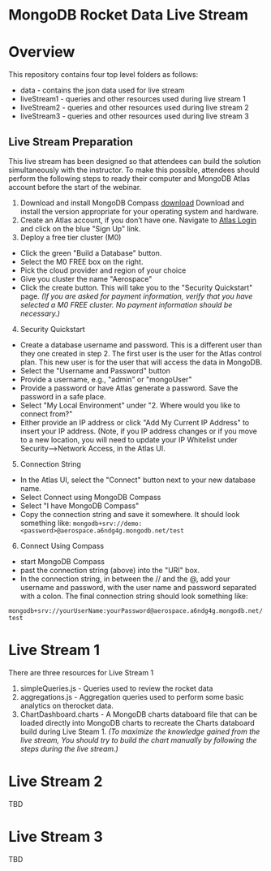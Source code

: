 # MongoDB Rocket Data Live Stream

# Overview

This repository contains four top level folders as follows:

- data - contains the json data used for live stream
- liveStream1 - queries and other resources used during live stream 1
- liveStream2 - queries and other resources used during live stream 2
- liveStream3 - queries and other resources used during live stream 3

## Live Stream Preparation

This live stream has been designed so that attendees can build the
solution simultaneously with the instructor. To make this possible,
attendees should perform the following steps to ready their computer
and MongoDB Atlas account before the start of the webinar.

1. Download and install MongoDB Compass
   [download](https://www.mongodb.com/try/download/compass) Download and install
   the version appropriate for your operating system and hardware.
2. Create an Atlas account, if you don’t have one. Navigate to
   [Atlas Login](https://account.mongodb.com/account/login) and click
   on the blue "Sign Up" link.
3. Deploy a free tier cluster (M0)
  * Click the green "Build a Database" button.
  * Select the M0 FREE box on the right.
  * Pick the cloud provider and region of your choice
  * Give you cluster the name "Aerospace"
  * Click the create button. This will take you to the "Security
Quickstart" page. _(If you are asked for payment information, verify that you have
selected a M0 FREE cluster. No payment information should be necessary.)_



4. Security Quickstart
  * Create a database username and password. This is a different user than they
one created in step 2. The first user is the user for the Atlas
control plan. This new user is for the user that will access the data
in MongoDB.
  * Select the "Username and Password" button
  * Provide a username, e.g., "admin" or "mongoUser"
  * Provide a password or have Atlas generate a password. Save the
password in a safe place.
  * Select "My Local Environment" under "2. Where would you like to
connect from?"
  * Either provide an IP address or click "Add My Current IP Address"
to insert your IP address. (Note, if you IP address changes or if you
move to a new location, you will need to update your IP Whitelist
under Security-->Network Access, in the Atlas UI.

5. Connection String
  * In the Atlas UI, select the "Connect" button next to your new
database name.
  * Select Connect using MongoDB Compass
  * Select "I have MongoDB Compass"
  * Copy the connection string and save it somewhere. It should look
something like:
`mongodb+srv://demo:<password>@aerospace.a6ndg4g.mongodb.net/test`

6. Connect Using Compass

  * start MongoDB Compass
  * past the connection string (above) into the "URI" box.
  * In the connection string, in between the // and the @, add your
username and password, with the user name and password separated with
a colon. The final connection string should look
something like:

```mongodb+srv://yourUserName:yourPassword@aerospace.a6ndg4g.mongodb.net/test```

# Live Stream 1

There are three resources for Live Stream 1

1. simpleQueries.js - Queries used to review the rocket data
2. aggregations.js - Aggregation queries used to perform some basic
   analytics on therocket data.
3. ChartDashboard.charts - A MongoDB charts databoard file that can be
   loaded directly into MongoDB charts to recreate the Charts
   databoard build during Live Steam 1. _(To maximize the knowledge
   gained from the live stream, You should try to build the
   chart manually by following the steps during the live stream.)_
   
# Live Stream 2

TBD


# Live Stream 3

TBD
